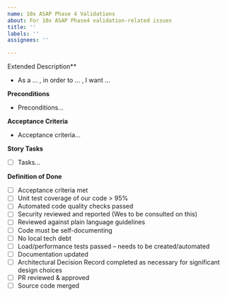 ```yaml
---
name: 10x ASAP Phase 4 Validations
about: For 10x ASAP Phase4 validation-related issues
title: ''
labels: ''
assignees: ''

---
```


Extended Description**
- As a ... , in order to ... , I want ...

**Preconditions**
- Preconditions...

**Acceptance Criteria**
- Acceptance criteria...

**Story Tasks**
- [ ] Tasks...

**Definition of Done**
 - [ ] Acceptance criteria met
 - [ ] Unit test coverage of our code > 95%  
 - [ ] Automated code quality checks passed 
 - [ ] Security reviewed and reported (Wes to be consulted on this)
 - [ ] Reviewed against plain language guidelines
 - [ ] Code must be self-documenting
 - [ ] No local tech debt
 - [ ] Load/performance tests passed – needs to be created/automated
 - [ ] Documentation updated
 - [ ] Architectural Decision Record completed as necessary for significant design choices
 - [ ] PR reviewed & approved
 - [ ] Source code merged
